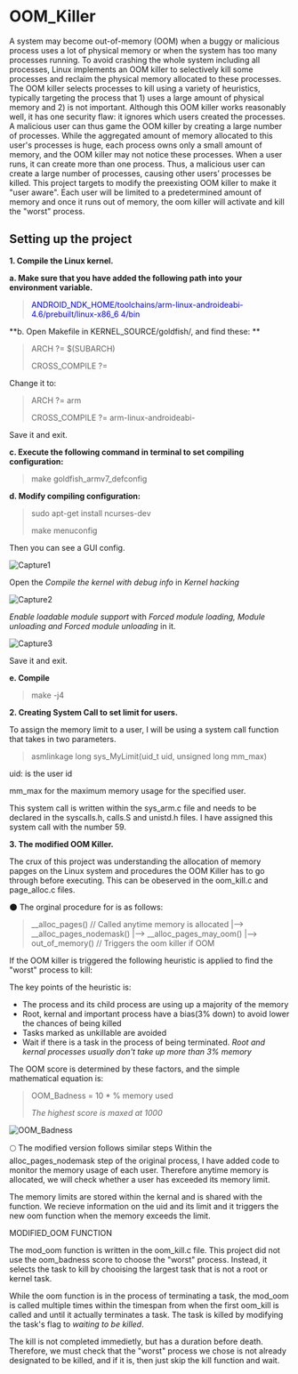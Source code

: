 # OOM_Killer
A system may become out-of-memory (OOM) when a buggy or malicious process uses
a lot of physical memory or when the system has too many processes running. To avoid
crashing the whole system including all processes, Linux implements an OOM killer to
selectively kill some processes and reclaim the physical memory allocated to these
processes. The OOM killer selects processes to kill using a variety of heuristics, typically
targeting the process that 1) uses a large amount of physical memory and 2) is not
important.
Although this OOM killer works reasonably well, it has one security flaw: it ignores which
users created the processes. A malicious user can thus game the OOM killer by creating
a large number of processes. While the aggregated amount of memory allocated to this
user's processes is huge, each process owns only a small amount of memory, and the
OOM killer may not notice these processes. When a user runs, it can
create more than one process. Thus, a malicious user can create a large number of
processes, causing other users’ processes be killed.
This project targets to modify the preexisting OOM killer to make it "user aware".
Each user will be limited to a predetermined amount of memory and once it runs out of memory,
the oom killer will activate and kill the "worst" process.

## Setting up the project
**1. Compile the Linux kernel.**

**a. Make sure that you have added the following path into your environment variable.**

><span style="color:blue">ANDROID_NDK_HOME/toolchains/arm-linux-androideabi-4.6/prebuilt/linux-x86_6
4/bin</span>

**b. Open Makefile in KERNEL_SOURCE/goldfish/, and find these: **

>ARCH ?= $(SUBARCH)
>
>CROSS_COMPILE ?=

Change it to:
 
> ARCH ?= arm
>
> CROSS_COMPILE ?= arm-linux-androideabi-

Save it and exit.
 
**c. Execute the following command in terminal to set compiling configuration:**

>make goldfish_armv7_defconfig

**d. Modify compiling configuration:**

>sudo apt-get install ncurses-dev
>
>make menuconfig

Then you can see a GUI config. 

![Capture1](https://github.com/juzuz/OOM_Killer/blob/master/assets/Capture.PNG)

Open the <em>Compile the kernel with debug info</em> in <em>Kernel hacking</em>

![Capture2](https://github.com/juzuz/OOM_Killer/blob/master/assets/Capture2.PNG)

<em>Enable loadable module support</em> with <em>Forced module loading, Module unloading
and Forced module unloading</em> in it. 

![Capture3](https://github.com/juzuz/OOM_Killer/blob/master/assets/Capture3.PNG)

Save it and exit.

**e. Compile**

>make -j4

**2. Creating System Call to set limit for users.**

To assign the memory limit to a user, I will be using a system call function that takes in two parameters. 

>asmlinkage long sys_MyLimit(uid_t uid, unsigned long mm_max)

uid: is the user id

mm_max for the maximum memory usage for the specified user.

This system call is written within the sys_arm.c file and needs to be declared in the syscalls.h, calls.S and unistd.h files. I have assigned this system call with the number 59.


**3. The modified OOM Killer.**

The crux of this project was understanding the allocation of memory papges on the Linux system and procedures the OOM Killer has to go through before executing. This can be obeserved in the oom_kill.c and page_alloc.c files. 

🌑 The orginal procedure for is as follows:

> __alloc_pages() // Called anytime memory is allocated
>   |--> __alloc_pages_nodemask()
>       |--> __alloc_pages_may_oom()
>           |--> out_of_memory() // Triggers the oom killer if OOM

If the OOM killer is triggered the following heuristic is applied to find the "worst" process to kill:

The key points of the heuristic is:

- The process and its child process are using up a majority of the memory
- Root, kernal and important process have a bias(3% down) to avoid lower the chances of being killed
- Tasks marked as unkillable are avoided 
- Wait if there is a task in the process of being terminated.
*Root and kernal processes usually don't take up more than 3% memory*

The OOM score is determined by these factors, and the simple mathematical equation is:

> OOM_Badness = 10 * % memory used
>
> *The highest score is maxed at 1000*

![OOM_Badness](https://github.com/juzuz/OOM_Killer/blob/master/assets/OOM_Score.PNG)

🌕 The modified version follows similar steps
Within the alloc_pages_nodemask step of the original process, I have added code to monitor the memory usage of each user. Therefore anytime memory is allocated, we will check whether a user has exceeded its memory limit. 

The memory limits are stored within the kernal and is shared with the function.
We recieve information on the uid and its limit and it triggers the new oom function when the memory exceeds the limit.

MODIFIED_OOM FUNCTION

The mod_oom function is written in the oom_kill.c file.
This project did not use the oom_badness score to choose the "worst" process. Instead, it selects the task to kill by chooising the largest task that is not a root or kernel task.

While the oom function is in the process of terminating a task, the mod_oom is called multiple times within the timespan from when the first oom_kill is called and until it actually terminates a task. The task is killed by modifying the task's flag to <em>waiting to be killed</em>.

The kill is not completed immedietly, but has a duration before death. Therefore, we must check that the "worst" process we chose is not already designated to be killed, and if it is, then just skip the kill function and wait.











